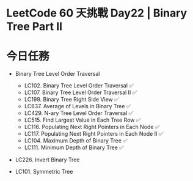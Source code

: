 # LeetCode 60 天挑戰 Day22 | Binary Tree Part II

# 今日任務

- Binary Tree Level Order Traversal
  - LC102. Binary Tree Level Order Traversal ✅
  - LC107. Binary Tree Level Order Traversal II ✅
  - LC199. Binary Tree Right Side View ✅
  - LC637. Average of Levels in Binary Tree ✅
  - LC429. N-ary Tree Level Order Traversal ✅
  - LC515. Find Largest Value in Each Tree Row ✅
  - LC116. Populating Next Right Pointers in Each Node ✅
  - LC117. Populating Next Right Pointers in Each Node II ✅
  - LC104. Maximum Depth of Binary Tree ✅
  - LC111. Minimum Depth of Binary Tree ✅

- LC226. Invert Binary Tree
- LC101. Symmetric Tree